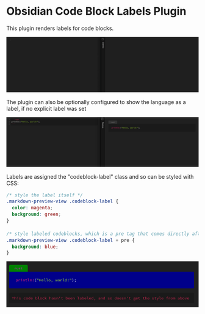 # Obsidian Code Block Labels Plugin

This plugin renders labels for code blocks.

![Demo of named codeblock](docs/demo.gif)

The plugin can also be optionally configured to show the language as a label, if no explicit label was set

![Screenshot of language used as label](docs/language-label.png)

Labels are assigned the "codeblock-label" class and so can be styled with CSS:

```css
/* style the label itself */
.markdown-preview-view .codeblock-label {
  color: magenta;
  background: green;
}

/* style labeled codeblocks, which is a pre tag that comes directly after the label */
.markdown-preview-view .codeblock-label + pre {
  background: blue;
}
```

![Screenshot of labeled codeblock with custom css](docs/custom-css.png)
